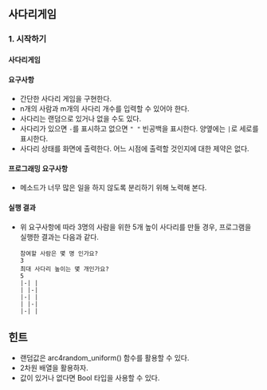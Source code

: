 ## 사다리게임

### 1. 시작하기

#### 사다리게임

#### 요구사항

- 간단한 사다리 게임을 구현한다.
- n개의 사람과 m개의 사다리 개수를 입력할 수 있어야 한다.
- 사다리는 랜덤으로 있거나 없을 수도 있다. 
- 사다리가 있으면 `-`를 표시하고 없으면 `" "` 빈공백을 표시한다. 양옆에는 `|`로 세로를 표시한다.
- 사다리 상태를 화면에 출력한다. 어느 시점에 출력할 것인지에 대한 제약은 없다.

#### 프로그래밍 요구사항

- 메소드가 너무 많은 일을 하지 않도록 분리하기 위해 노력해 본다.

#### 실행 결과

- 위 요구사항에 따라 3명의 사람을 위한 5개 높이 사다리를 만들 경우, 프로그램을 실행한 결과는 다음과 같다.

  ```
  참여할 사람은 몇 명 인가요?
  3
  최대 사다리 높이는 몇 개인가요?
  5
  |-| |
  | |-|
  |-| |
  | |-|
  |-| |

  ```

## 힌트

- 랜덤값은 arc4random_uniform() 함수를 활용할 수 있다.
- 2차원 배열을 활용하자.
- 값이 있거나 없다면 Bool 타입을 사용할 수 있다.





